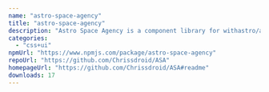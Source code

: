```yaml
---
name: "astro-space-agency"
title: "astro-space-agency"
description: "Astro Space Agency is a component library for withastro/astro with spaceship building in mind"
categories:
  - "css+ui"
npmUrl: "https://www.npmjs.com/package/astro-space-agency"
repoUrl: "https://github.com/Chrissdroid/ASA"
homepageUrl: "https://github.com/Chrissdroid/ASA#readme"
downloads: 17
---
```

